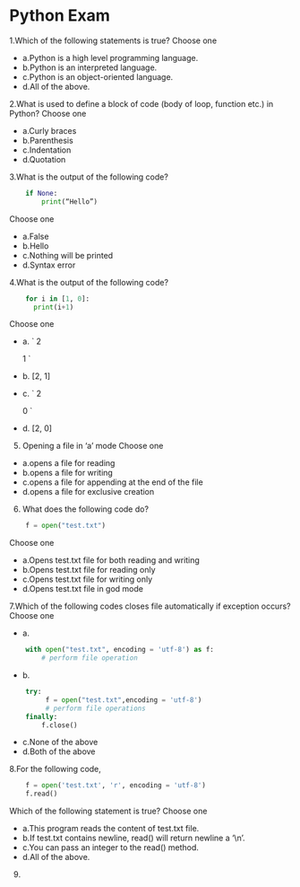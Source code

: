 # Python Exam

1.Which of the following statements is true?
Choose one
* a.Python is a high level programming language.
* b.Python is an interpreted language.
* c.Python is an object-oriented language.
* d.All of the above.

2.What is used to define a block of code (body of loop, function etc.) in Python?
Choose one
* a.Curly braces
* b.Parenthesis
* c.Indentation
* d.Quotation

3.What is the output of the following code?
```py
    if None:
        print(“Hello”)
```
Choose one
* a.False
* b.Hello
* c.Nothing will be printed
* d.Syntax error

4.What is the output of the following code?
```py
    for i in [1, 0]:
      print(i+1)
```
Choose one
* a. `
    2

    1
    `

* b. [2, 1]
	
* c. `
    2

    0
    `
* d. [2, 0]

5. Opening a file in ‘a’ mode
Choose one
* a.opens a file for reading
* b.opens a file for writing
* c.opens a file for appending at the end of the file
* d.opens a file for exclusive creation

6. What does the following code do?
```py
    f = open("test.txt")
```
Choose one
* a.Opens test.txt file for both reading and writing
* b.Opens test.txt file for reading only
* c.Opens test.txt file for writing only
* d.Opens test.txt file in god mode


7.Which of the following codes closes file automatically if exception occurs?
Choose one
* a.
```py
    with open("test.txt", encoding = 'utf-8') as f:
        # perform file operation
```
* b.
```py
    try:
         f = open("test.txt",encoding = 'utf-8')
         # perform file operations
    finally:
        f.close()
```
* c.None of the above
* d.Both of the above

8.For the following code,
```py
    f = open('test.txt', 'r', encoding = 'utf-8')
    f.read()
```
Which of the following statement is true?
Choose one
* a.This program reads the content of test.txt file.
* b.If test.txt contains newline, read() will return newline a ‘\n’.
* c.You can pass an integer to the read() method.
* d.All of the above.


9.